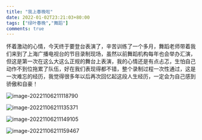 ```yaml
---
title: "我上春晚啦"
date: 2022-01-02T23:21:03+80:00
tags: ["绿叶春晚","舞蹈"]
comments: true
---
```


怀着激动的心情，今天终于要登台表演了，辛苦训练了一个多月，舞蹈老师带着我们来到了上海广播电视台的节目录制现场，虽然以前舞蹈机构每年也会举办汇演，但这是第一次在这么大这么正规的舞台上表演，我的心情还是有点忐忑，生怕自己动作不到位拖累了队伍，好在我们表现得都不错，整个录制过程一次性通过，这是一次难忘的经历，我觉得很多年以后再次回忆起这段人生经历，一定会为自己感到骄傲和自豪！



![image-20221106211118790](https://static.fifsky.com/upload/20221106/image-20221106211118790.png)



![image-20221106211135371](https://static.fifsky.com/upload/20221106/image-20221106211135371.png)



![image-20221106211149105](https://static.fifsky.com/upload/20221106/image-20221106211149105.png)



![image-20221106211159467](https://static.fifsky.com/upload/20221106/image-20221106211159467.png)
